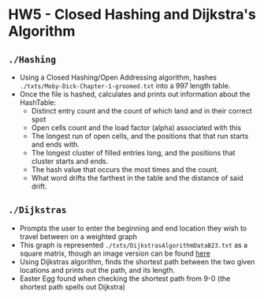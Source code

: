 # HW5 - Closed Hashing and Dijkstra's Algorithm

## `./Hashing`
- Using a Closed Hashing/Open Addressing algorithm, hashes `./txts/Moby-Dick-Chapter-1-groomed.txt` into a 997 length table.
- Once the file is hashed, calculates and prints out information about the HashTable:
    - Distinct entry count and the count of which land and in their correct spot
    - Open cells count and the load factor (alpha) associated with this
    - The longest run of open cells, and the positions that that run starts and ends with.
    - The longest cluster of filled entries long, and the positions that cluster starts and ends.
    - The hash value that occurs the most times and the count.
    - What word drifts the farthest in the table and the distance of said drift.

## `./Dijkstras`
- Prompts the user to enter the beginning and end location they wish to travel between on a weighted graph
- This graph is represented `./txts/DijkstrasAlgorithmDataB23.txt` as a square matrix, though an image version can be found [here](https://imgur.com/a/x91fwL0)
- Using Dijkstras algorithm, finds the shortest path between the two given locations and prints out the path, and its length.
- Easter Egg found when checking the shortest path from 9-0 (the shortest path spells out Dijkstra)
